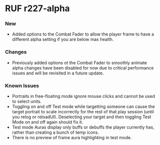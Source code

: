 # RUF r227-alpha
### New
* Added options to the Combat Fader to allow the player frame to have a different alpha setting if you are below max health.

### Changes
* Previously added options ot the Combat Fader to smoothly animate alpha changes have been disabled for now due to critical performance issues and will be revisited in a future update.

### Known Issues
* Portraits in free-floating mode ignore mouse clicks and cannot be used to select units.
* Toggling on and off Test mode while targetting someone can cause the target portrait to scale incorrectly for the rest of that play session (until you relog or reloadUI). Deselecting your target and then toggling Test Mode on and off again should fix it.
* Test mode Auras display only buffs or debuffs the player currently has, rather than creating a bunch of temp icons.
* There is no preview of frame aura highlighting in test mode.